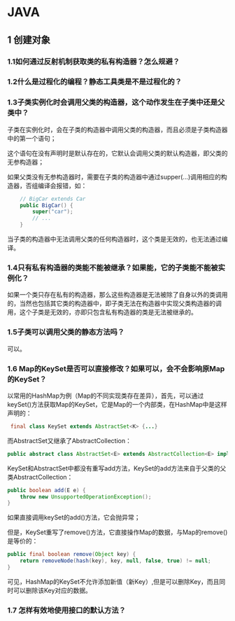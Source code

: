 # JAVA 



## 1 创建对象

### 1.1如何通过反射机制获取类的私有构造器？怎么规避？

### 1.2什么是过程化的编程？静态工具类是不是过程化的？

### 1.3子类实例化时会调用父类的构造器，这个动作发生在子类中还是父类中？

子类在实例化时，会在子类的构造器中调用父类的构造器，而且必须是子类构造器中的第一个语句；

这个语句在没有声明时是默认存在的，它默认会调用父类的默认构造器，即父类的无参构造器；

如果父类没有无参构造器时，需要在子类的构造器中通过supper(...)调用相应的构造器，否组编译会报错，如：

```java
    // BigCar extends Car
	public BigCar() {
        super("car");
        // ...
    }
```

当子类的构造器中无法调用父类的任何构造器时，这个类是无效的，也无法通过编译。

### 1.4只有私有构造器的类能不能被继承？如果能，它的子类能不能被实例化？

如果一个类只存在私有的构造器，那么这些构造器是无法被除了自身以外的类调用的，当然也包括其它类的构造器中，即子类无法在构造器中实现父类构造器的调用，这个子类是无效的，亦即只包含私有构造器的类是无法被继承的。

### 1.5子类可以调用父类的静态方法吗？

可以。

### 1.6 Map的KeySet是否可以直接修改？如果可以，会不会影响原Map的KeySet？

以常用的HashMap为例（Map的不同实现类存在差异），首先，可以通过keySet()方法获取Map的KeySet，它是Map的一个内部类，在HashMap中是这样声明的：

```java
 final class KeySet extends AbstractSet<K> {...}
```

而AbstractSet又继承了AbstractCollection：

```java
public abstract class AbstractSet<E> extends AbstractCollection<E> implements Set<E> {...}
```

KeySet和AbstractSet中都没有重写add方法，KeySet的add方法来自于父类的父类AbstractCollection：

```java
public boolean add(E e) {
    throw new UnsupportedOperationException();
}
```

如果直接调用keySet的add()方法，它会抛异常；

但是，KeySet重写了remove()方法，它直接操作Map的数据，与Map的remove()是等价的：

```java
public final boolean remove(Object key) {
    return removeNode(hash(key), key, null, false, true) != null;
}
```

可见，HashMap的KeySet不允许添加新值（新Key）,但是可以删除Key，而且同时可以删除该Key对应的数据。

### 1.7 怎样有效地使用接口的默认方法？



